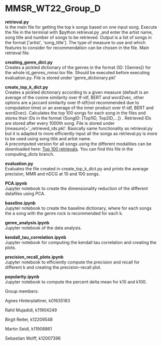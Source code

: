 # MMSR_WT22_Group_D

__retrieval.py__ <br />
Is the main file for getting the top k songs based on one input song. Execute the file in the terminal with $python retrieval.py ,and enter the artist name, song title and number of songs to be retrieved. Output is a list of songs in the format ['artist', 'song_title']. The type of measure to use and which features to consider for recommendation can be chosen in the file. Main retrieval file.

__creating_genre_dict.py__ <br />
Creates a pickled dictionary of the genres in the format {ID: [Genres]} for the whole id_genres_mmsr.tsv file. Should be executed before executing evaluation.py. File is stored under 'genre_dictionary.pkl'

__create_top_k_dict.py__ <br />
Creates a pickled dictionary according to a given measure (default is an average of the cosine similarity over tf-idf, BERT and word2vec, other options are a jaccard similarity over tf-idf(not recommended due to computation time) or an average of the inner product over tf-idf, BERT and word2vec). Calculates the top 100 songs for each song in the files and stores their IDs in the format {SongID: [Top1ID, Top2ID,...]} . Retrieved IDs are stored after every 1000th song. File is stored under [measure]+'_retrieved_ids.pkl'. Basically same functionality as retrieval.py but it is adapted to more efficiently input all the songs as retrieval.py is more to be used using song title and artist name. <br />
A precomputed version for all songs using the different modalities can be downloaded here: [Top 100 retrievals](https://drive.google.com/drive/folders/1R-vhcWfzSW29o9DUaDRn0rByX_oqi7Uq?usp=sharing). You can find this file in the computing_dicts branch.

__evaluation.py__ <br />
Evaluates the file created in create_top_k_dict.py and prints the average precision, MMR and nDCG at 10 and 100 songs.

__PCA.ipynb__ <br />
Jupyter notebook to create the dimensionality reduction of the different datafiles using PCA.

__baseline.ipynb__ <br />
Jupyter notebook to create the baseline dictionary, where for each songs the a song with the genre rock is recommended for each k.

__genre_analysis.ipynb__ <br />
Jupyter notebook of the data analysis.

__kendall_tau_correlation.ipynb__ <br />
Jupyter notebook for computing the kendall tau correlation and creating the plots.

__precision_recall_plots.ipynb__ <br />
Jupyter notebook to efficiently compute the precision and recall for different k and creating the precision-recall plot.

__popularity.ipynb__ <br />
Jupyter notebook to compute the percent delta mean for k10 and k100.

Group members:

Agnes Hinterplattner, k01635183

Rahil Mujadidi, k11904249

Birgit Reiter, k12209548

Martin Seidl, k11908861

Sebastian Wolff, k12007396
